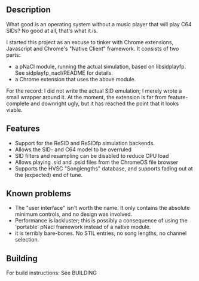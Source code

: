 ## Description
What good is an operating system without a music player that will play C64 SIDs? No good at all, that's what it is.

I started this project as an excuse to tinker with Chrome extensions, Javascript and Chrome's "Native Client" framework. It consists of two parts:

* a pNaCl module, running the actual simulation, based on libsidplayfp. See sidplayfp_nacl/README for details.
* a Chrome extension that uses the above module.

For the record: I did not write the actual SID emulation; I merely wrote a small wrapper around it. At the moment, the extension is far from feature-complete and downright ugly, but it has reached the point that it looks viable. 

## Features

* Support for the ReSID and ReSIDfp simulation backends.
* Allows the SID- and C64 model to be overruled
* SID filters and resampling can be disabled to reduce CPU load
* Allows playing .sid and .psid files from the ChromeOS file browser
* Supports the HVSC "Songlengths" database, and supports fading out at the (expected) end of tune.

## Known problems

* The "user interface" isn't worth the name. It only contains the absolute minimum controls, and no design was involved.
* Performance is lackluster; this is possibly a consequence of using the 'portable' pNacl framework instead of a native module.
* it is terribly bare-bones. No STIL entries, no song lengths, no channel selection.

## Building
For build instructions: See BUILDING
